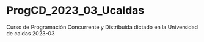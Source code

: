 # ProgCD_2023_03_Ucaldas
Curso de Programación Concurrente y Distribuida dictado en la Universidad de caldas 2023-03
